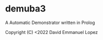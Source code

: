 # demuba3

A Automatic Demonstrator written in Prolog

Copyright (C) <2022  David Emmanuel Lopez
    
